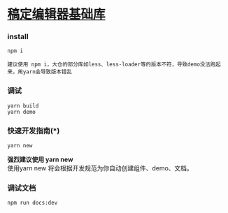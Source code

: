 # [稿定编辑器基础库](https://git.gaoding.com/pages/gaoding/editor/docs/gd-eui/)

### install
```
npm i

建议使用 npm i，大仓的部分库如less、less-loader等的版本不符，导致demo没法跑起来，用yarn会导致版本错乱
```

### 调试

```
yarn build
yarn demo
```

### 快速开发指南(*)
```
yarn new
```
**强烈建议使用 yarn new**\
使用yarn new 将会根据开发规范为你自动创建组件、demo、文档。

### 调试文档

```
npm run docs:dev
```
